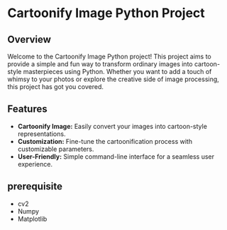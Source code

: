 # Cartoonify Image Python Project

## Overview

Welcome to the Cartoonify Image Python project! This project aims to provide a simple and fun way to transform ordinary images into cartoon-style masterpieces using Python. Whether you want to add a touch of whimsy to your photos or explore the creative side of image processing, this project has got you covered.

## Features

- **Cartoonify Image:** Easily convert your images into cartoon-style representations.
- **Customization:** Fine-tune the cartoonification process with customizable parameters.
- **User-Friendly:** Simple command-line interface for a seamless user experience.

## prerequisite

- cv2
- Numpy
- Matplotlib

